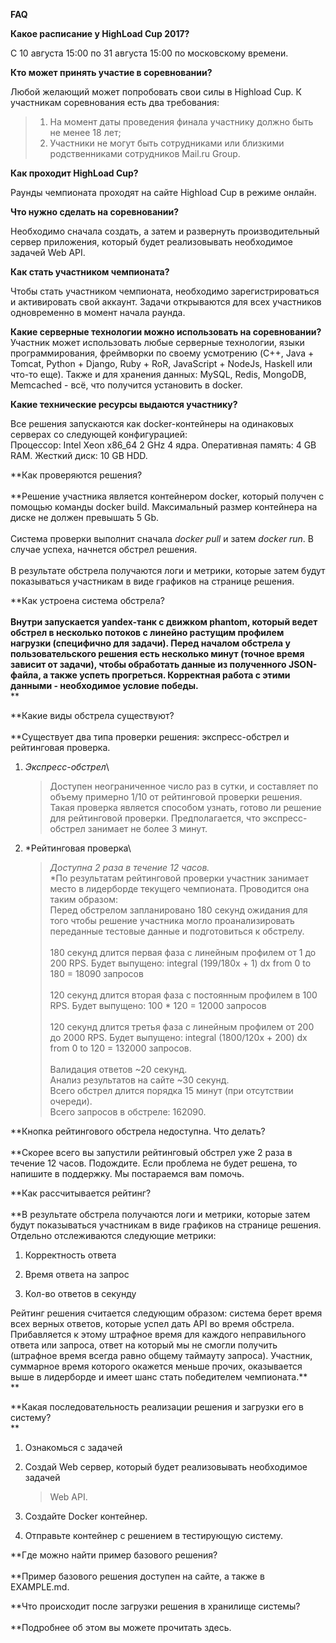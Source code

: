 **FAQ**

**Какое расписание у HighLoad Cup 2017?**

С 10 августа 15:00 по 31 августа 15:00 по московскому времени.

**Кто может принять участие в соревновании?**

Любой желающий может попробовать свои силы в Highload Cup. К участникам соревнования есть два требования:
>1.  На момент даты проведения финала участнику должно быть не менее 18 лет;
>2.  Участники не могут быть сотрудниками или близкими родственниками сотрудников Mail.ru Group.

**Как проходит HighLoad Cup?**

Раунды чемпионата проходят на сайте Highload Cup в режиме онлайн.

**Что нужно сделать на соревновании?**

Необходимо сначала создать, а затем и развернуть производительный сервер приложения, который будет реализовывать необходимое задачей Web
API.

**Как стать участником чемпионата?**

Чтобы стать участником чемпионата, необходимо зарегистрироваться и активировать свой аккаунт. Задачи открываются для всех участников
одновременно в момент начала раунда.

**Какие серверные технологии можно использовать на соревновании?**
Участник может использовать любые серверные технологии, языки программирования, фреймворки по своему усмотрению 
(C++, Java + Tomcat, Python + Django, Ruby + RoR, JavaScript + NodeJs, Haskell или что-то
еще). Также и для хранения данных: MySQL, Redis, MongoDB, Memcached - всё, что получится установить в docker.

**Какие технические ресурсы выдаются участнику?**

Все решения запускаются как docker-контейнеры на одинаковых серверах со
следующей конфигурацией:\
Процессор: Intel Xeon x86\_64 2 GHz 4 ядра. Оперативная память: 4 GB
RAM. Жесткий диск: 10 GB HDD.

**Как проверяются решения?\
\
**Решение участника является контейнером docker, который получен с
помощью команды docker build. Максимальный размер контейнера на диске не
должен превышать 5 Gb.\
\
Система проверки выполнит сначала *docker pull* и затем *docker run*. В
случае успеха, начнется обстрел решения.\
\
В результате обстрела получаются логи и метрики, которые затем будут
показываться участникам в виде графиков на странице решения.

**Как устроена система обстрела?\
\
**Внутри запускается yandex-танк с движком phantom, который ведет
обстрел в несколько потоков с линейно растущим профилем нагрузки
(специфично для задачи). Перед началом обстрела у пользовательского
решения есть несколько минут (точное время зависит от задачи), чтобы
обработать данные из полученного JSON-файла, а также успеть прогреться.
Корректная работа с этими данными - необходимое условие победы.**\
**

**Какие виды обстрела существуют?\
\
**Существует два типа проверки решения: экспресс-обстрел и рейтинговая
проверка.

1.  *Экспресс-обстрел*\
    > Доступен неограниченное число раз в сутки, и составляет по объему
    > примерно 1/10 от рейтинговой проверки решения. Такая проверка
    > является способом узнать, готово ли решение для
    > рейтинговой проверки. Предполагается, что экспресс-обстрел
    > занимает не более 3 минут.

2.  *Рейтинговая проверка\
    > *Доступна 2 раза в течение 12 часов.*\
    > *По результатам рейтинговой проверки участник занимает место в
    > лидерборде текущего чемпионата. Проводится она таким образом:\
    > Перед обстрелом запланировано 180 секунд ожидания для того чтобы
    > решение участника могло проанализировать переданные тестовые
    > данные и подготовиться к обстрелу.\
    > \
    > 180 секунд длится первая фаза с линейным профилем от 1 до 200 RPS.
    > Будет выпущено: integral (199/180x + 1) dx from 0 to 180 = 18090
    > запросов\
    > \
    > 120 секунд длится вторая фаза с постоянным профилем в 100 RPS.
    > Будет выпущено: 100 \* 120 = 12000 запросов\
    > \
    > 120 секунд длится третья фаза с линейным профилем от 200 до
    > 2000 RPS. Будет выпущено: integral (1800/120x + 200) dx from 0 to
    > 120 = 132000 запросов.\
    > \
    > Валидация ответов \~20 секунд.\
    > Анализ результатов на сайте \~30 секунд.\
    > Всего обстрел длится порядка 15 минут (при отсутствии очереди).\
    > Всего запросов в обстреле: 162090.

**Кнопка рейтингового обстрела недоступна. Что делать?\
\
**Скорее всего вы запустили рейтинговый обстрел уже 2 раза в течение 12
часов. Подождите. Если проблема не будет решена, то напишите в
поддержку. Мы постараемся вам помочь.

**Как рассчитывается рейтинг?\
\
**В результате обстрела получаются логи и метрики, которые затем будут
показываться участникам в виде графиков на странице решения. Отдельно
отслеживаются следующие метрики:

1.  Корректность ответа

2.  Время ответа на запрос

3.  Кол-во ответов в секунду

Рейтинг решения считается следующим образом: система берет время всех
верных ответов, которые успел дать API во время обстрела. Прибавляется к
этому штрафное время для каждого неправильного ответа или запроса, ответ
на который мы не смогли получить (штрафное время всегда равно общему
таймауту запроса). Участник, суммарное время которого окажется меньше
прочих, оказывается выше в лидерборде и имеет шанс стать победителем
чемпионата.**\
**

**Какая последовательность реализации решения и загрузки его в систему?\
**

1.  Ознакомься с задачей

2.  Создай Web сервер, который будет реализовывать необходимое задачей
    > Web API.

3.  Создайте Docker контейнер.

4.  Отправьте контейнер с решением в тестирующую систему.

**Где можно найти пример базового решения?\
\
**Пример базового решения доступен на сайте, а также в EXAMPLE.md.

**Что происходит после загрузки решения в хранилище системы?\
\
**Подробнее об этом вы можете прочитать здесь.
